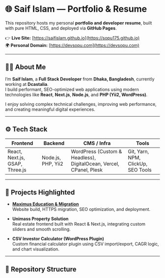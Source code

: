 # 🌐 Saif Islam — Portfolio & Resume

This repository hosts my personal **portfolio and developer resume**, built with pure HTML, CSS, and deployed via **GitHub Pages**.

👉 **Live Site:** [https://saifislam.github.io](https://sopu175.github.io)  
🌍 **Personal Domain:** [https://devsopu.com](https://devsopu.com)

---

## 🧑‍💻 About Me

I’m **Saif Islam**, a **Full Stack Developer** from **Dhaka, Bangladesh**, currently working at **Dcastalia**.  
I build performant, SEO-optimized web applications using modern technologies like **React**, **Next.js**, **Node.js**, and **PHP (Yii2, WordPress)**.

I enjoy solving complex technical challenges, improving web performance, and creating meaningful digital experiences.

---

## ⚙️ Tech Stack

| Frontend | Backend | CMS / Infra | Tools |
|-----------|----------|--------------|--------|
| React, Next.js, GSAP, Three.js | Node.js, PHP, Yii2 | WordPress (Custom & Headless), DigitalOcean, Vercel, CPanel, Plesk | Git, Yarn, NPM, ClickUp, SEO Tools |

---

## 📁 Projects Highlighted

- **[Maximus Education & Migration](https://maximuseducation.com.au)**  
  Website build, HTTPS migration, SEO optimization, and deployment.

- **Unimass Property Solution**  
  Real estate frontend built with React & Next.js, integrating custom sliders and smooth scrolling.

- **CSV Investor Calculator (WordPress Plugin)**  
  Custom financial calculator plugin using CSV import/export, CAGR logic, and chart visualization.

---

## 🧾 Repository Structure

